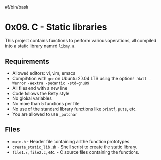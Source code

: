#!/bin/bash

# 0x09. C - Static libraries

This project contains functions to perform various operations, all compiled into a static library named `libmy.a`.

## Requirements
- Allowed editors: vi, vim, emacs
- Compilation with `gcc` on Ubuntu 20.04 LTS using the options `-Wall -Werror -Wextra -pedantic -std=gnu89`
- All files end with a new line
- Code follows the Betty style
- No global variables
- No more than 5 functions per file
- No use of the standard library functions like `printf`, `puts`, etc.
- You are allowed to use `_putchar`

## Files
- `main.h` - Header file containing all the function prototypes.
- `create_static_lib.sh` - Shell script to create the static library.
- `file1.c`, `file2.c`, etc. - C source files containing the functions.
